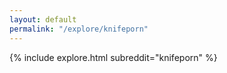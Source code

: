 ```yaml
---
layout: default
permalink: "/explore/knifeporn"
---
```


<link rel="stylesheet" type="text/css" href="/static/css/explore.css">
{% include explore.html subreddit="knifeporn" %}
